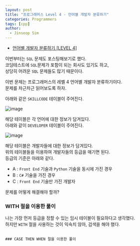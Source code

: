 ```yaml
---
layout: post
title: "프로그래머스 Level 4 - 언어별 개발자 분류하기"
categories: Programmers
tags: [cpp]
author:
  - Jinseop Sim
---
```

- [언어별 개발자 분류하기 [LEVEL 4]](https://school.programmers.co.kr/learn/courses/30/lessons/276036)

이번부터는 ```SQL``` 문제도 포스팅해보기로 했다.  
코딩테스트에 ```SQL```문제가 포함이 되는 회사도 있기도 하고,  
상당히 어려운 ```SQL``` 문제들도 많기 때문이다.  

이번 문제는 프로그래머스의 레벨 4 언어별 개발자 분류하기이다.  
문제를 차근차근 읽어보도록 하자.  

아래와 같은 ```SKILLCODE``` 테이블이 주어진다.  

![image](https://github.com/Jinseop-Sim/Jinseop-Sim.github.io/assets/71700079/1833d378-d2e8-466c-8e7c-b877cdb339b1)  

해당 테이블은 각 언어에 대한 정보가 담겨있다.  
아래와 같이 ```DEVELOPER``` 테이블이 주어진다.  

![image](https://github.com/Jinseop-Sim/Jinseop-Sim.github.io/assets/71700079/79d6a813-dd49-4a13-b87c-cffff3236e2b)  

해당 테이블은 개발자들에 대한 정보가 담겨있다.  
위의 테이블들을 이용하여 개발자들의 등급을 매기면 된다.  
등급의 기준은 아래와 같다.  
- A : ```Front End``` 기술과 ```Python``` 기술을 동시에 가진 경우
- B : ```C#``` 기술을 가진 경우
- C : ```Front End``` 기술만 가진 개발자

문제를 어떻게 해결해야 할까?  

### WITH 절을 이용한 풀이
나는 가장 먼저 등급을 정할 수 있는 임시 테이블이 필요하다고 생각했다.  
하지만 ```WITH``` 절을 사용하는 것이 익숙치 않아, 검색을 해야 했다.  

```WITH

### CASE THEN WHEN 절을 이용한 풀이
